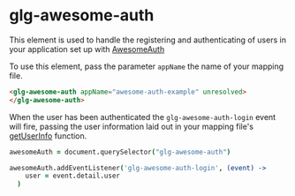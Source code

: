 glg-awesome-auth
================


This element is used to handle the registering and authenticating of users in your application set up with [AwesomeAuth](https://github.com/glg/awesome-auth)

To use this element, pass the parameter `appName` the name of your mapping file.


```html
<glg-awesome-auth appName="awesome-auth-example" unresolved>
</glg-awesome-auth>
```
When the user has been authenticated the `glg-awesome-auth-login` event will fire, passing the user information laid out in your mapping file's [getUserInfo](https://github.com/glg/awesome-auth#customize-registration) function.

```coffeescript
awesomeAuth = document.querySelector("glg-awesome-auth")

awesomeAuth.addEventListener('glg-awesome-auth-login', (event) ->
    user = event.detail.user
  )
```

